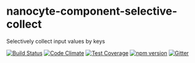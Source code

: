 # nanocyte-component-selective-collect
Selectively collect input values by keys

[![Build Status](https://travis-ci.org/octoblu/nanocyte-component-selective-collect.svg?branch=master)](https://travis-ci.org/octoblu/nanocyte-component-selective-collect)
[![Code Climate](https://codeclimate.com/github/octoblu/nanocyte-component-selective-collect/badges/gpa.svg)](https://codeclimate.com/github/octoblu/nanocyte-component-selective-collect)
[![Test Coverage](https://codeclimate.com/github/octoblu/nanocyte-component-selective-collect/badges/coverage.svg)](https://codeclimate.com/github/octoblu/nanocyte-component-selective-collect)
[![npm version](https://badge.fury.io/js/nanocyte-component-selective-collect.svg)](http://badge.fury.io/js/nanocyte-component-selective-collect)
[![Gitter](https://badges.gitter.im/octoblu/help.svg)](https://gitter.im/octoblu/help)
